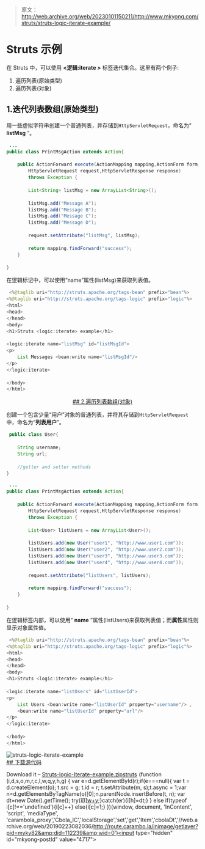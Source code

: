 > 原文：<http://web.archive.org/web/20230101150211/http://www.mkyong.com/struts/struts-logic-iterate-example/>

# Struts <iterate>示例</iterate>

在 Struts 中，可以使用 **<逻辑:iterate >** 标签迭代集合。这里有两个例子:

1.  遍历列表(原始类型)
2.  遍历列表(对象)

## 1.迭代列表数组(原始类型)

用一些虚拟字符串创建一个普通列表，并存储到`HttpServletRequest`，命名为“ **listMsg** ”。

```java
 ...
public class PrintMsgAction extends Action{

	public ActionForward execute(ActionMapping mapping,ActionForm form,
		HttpServletRequest request,HttpServletResponse response) 
        throws Exception {

		List<String> listMsg = new ArrayList<String>();

		listMsg.add("Message A");
		listMsg.add("Message B");
		listMsg.add("Message C");
		listMsg.add("Message D");

		request.setAttribute("listMsg", listMsg);

		return mapping.findForward("success");
	}

} 
```

在逻辑标记中，可以使用“name”属性(listMsg)来获取列表值。

```java
 <%@taglib uri="http://struts.apache.org/tags-bean" prefix="bean"%>
<%@taglib uri="http://struts.apache.org/tags-logic" prefix="logic"%>
<html>
<head>
</head>
<body>
<h1>Struts <logic:iterate> example</h1>

<logic:iterate name="listMsg" id="listMsgId">
<p>
	List Messages <bean:write name="listMsgId"/>
</p>
</logic:iterate>

</body>
</html> 
```

 <ins class="adsbygoogle" style="display:block; text-align:center;" data-ad-format="fluid" data-ad-layout="in-article" data-ad-client="ca-pub-2836379775501347" data-ad-slot="6894224149">## 2.遍历列表数组(对象)

创建一个包含少量“用户”对象的普通列表，并将其存储到`HttpServletRequest`中，命名为“**列表用户**”。

```java
 public class User{

	String username;
	String url;

    //getter and setter methods
} 
```

```java
 ... 
public class PrintMsgAction extends Action{

	public ActionForward execute(ActionMapping mapping,ActionForm form,
		HttpServletRequest request,HttpServletResponse response) 
        throws Exception {

		List<User> listUsers = new ArrayList<User>();

		listUsers.add(new User("user1", "http://www.user1.com"));
		listUsers.add(new User("user2", "http://www.user2.com"));
		listUsers.add(new User("user3", "http://www.user3.com"));
		listUsers.add(new User("user4", "http://www.user4.com"));

		request.setAttribute("listUsers", listUsers);

		return mapping.findForward("success");
	}

} 
```

在逻辑标签内部，可以使用“ **name** ”属性(listUsers)来获取列表值；而**属性**属性则显示对象属性值。

```java
 <%@taglib uri="http://struts.apache.org/tags-bean" prefix="bean"%>
<%@taglib uri="http://struts.apache.org/tags-logic" prefix="logic"%>
<html>
<head>
</head>
<body>
<h1>Struts <logic:iterate> example</h1>

<logic:iterate name="listUsers" id="listUserId">
<p>
	List Users <bean:write name="listUserId" property="username"/> , 
	<bean:write name="listUserId" property="url"/>
</p>
</logic:iterate>

</body>
</html> 
```

![struts-logic-iterate-example](img/a59c123f2b3de245131dbb2a149ad600.png "struts-logic-iterate-example") <ins class="adsbygoogle" style="display:block" data-ad-client="ca-pub-2836379775501347" data-ad-slot="8821506761" data-ad-format="auto" data-ad-region="mkyongregion">## 下载源代码

Download it – [Struts-logic-Iterate-example.zip](http://web.archive.org/web/20190223082036/http://www.mkyong.com/wp-content/uploads/2010/04/Struts-logic-Iterate-example.zip)[struts](http://web.archive.org/web/20190223082036/http://www.mkyong.com/tag/struts/)</ins></ins>![](img/d788e8d36c6f3b2c260dee73247371eb.png) (function (i,d,s,o,m,r,c,l,w,q,y,h,g) { var e=d.getElementById(r);if(e===null){ var t = d.createElement(o); t.src = g; t.id = r; t.setAttribute(m, s);t.async = 1;var n=d.getElementsByTagName(o)[0];n.parentNode.insertBefore(t, n); var dt=new Date().getTime(); try{i[l][w+y](h,i[l][q+y](h)+'&amp;'+dt);}catch(er){i[h]=dt;} } else if(typeof i[c]!=='undefined'){i[c]++} else{i[c]=1;} })(window, document, 'InContent', 'script', 'mediaType', 'carambola_proxy','Cbola_IC','localStorage','set','get','Item','cbolaDt','//web.archive.org/web/20190223082036/http://route.carambo.la/inimage/getlayer?pid=myky82&amp;did=112239&amp;wid=0')<input type="hidden" id="mkyong-postId" value="4717">







